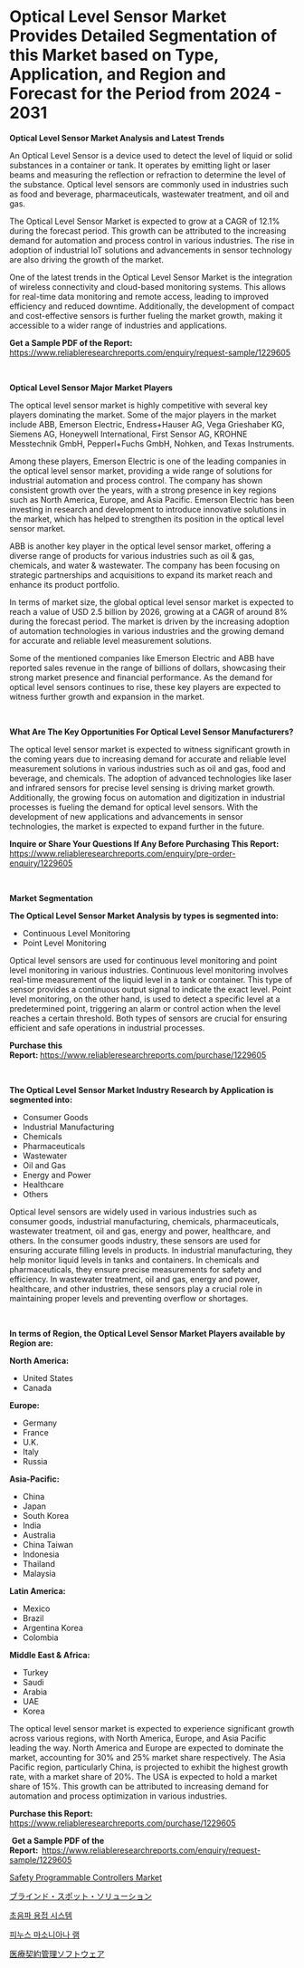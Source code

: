 <p><h1>Optical Level Sensor Market Provides Detailed Segmentation of this Market based on Type, Application, and Region and Forecast for the Period from 2024 - 2031</h1></p><p><strong>Optical Level Sensor Market Analysis and Latest Trends</strong></p>
<p><p>An Optical Level Sensor is a device used to detect the level of liquid or solid substances in a container or tank. It operates by emitting light or laser beams and measuring the reflection or refraction to determine the level of the substance. Optical level sensors are commonly used in industries such as food and beverage, pharmaceuticals, wastewater treatment, and oil and gas.</p><p>The Optical Level Sensor Market is expected to grow at a CAGR of 12.1% during the forecast period. This growth can be attributed to the increasing demand for automation and process control in various industries. The rise in adoption of industrial IoT solutions and advancements in sensor technology are also driving the growth of the market.</p><p>One of the latest trends in the Optical Level Sensor Market is the integration of wireless connectivity and cloud-based monitoring systems. This allows for real-time data monitoring and remote access, leading to improved efficiency and reduced downtime. Additionally, the development of compact and cost-effective sensors is further fueling the market growth, making it accessible to a wider range of industries and applications.</p></p>
<p><strong>Get a Sample PDF of the Report:&nbsp;</strong> <a href="https://www.reliableresearchreports.com/enquiry/request-sample/1229605">https://www.reliableresearchreports.com/enquiry/request-sample/1229605</a></p>
<p>&nbsp;</p>
<p><strong>Optical Level Sensor Major Market Players</strong></p>
<p><p>The optical level sensor market is highly competitive with several key players dominating the market. Some of the major players in the market include ABB, Emerson Electric, Endress+Hauser AG, Vega Grieshaber KG, Siemens AG, Honeywell International, First Sensor AG, KROHNE Messtechnik GmbH, Pepperl+Fuchs GmbH, Nohken, and Texas Instruments.</p><p>Among these players, Emerson Electric is one of the leading companies in the optical level sensor market, providing a wide range of solutions for industrial automation and process control. The company has shown consistent growth over the years, with a strong presence in key regions such as North America, Europe, and Asia Pacific. Emerson Electric has been investing in research and development to introduce innovative solutions in the market, which has helped to strengthen its position in the optical level sensor market.</p><p>ABB is another key player in the optical level sensor market, offering a diverse range of products for various industries such as oil & gas, chemicals, and water & wastewater. The company has been focusing on strategic partnerships and acquisitions to expand its market reach and enhance its product portfolio.</p><p>In terms of market size, the global optical level sensor market is expected to reach a value of USD 2.5 billion by 2026, growing at a CAGR of around 8% during the forecast period. The market is driven by the increasing adoption of automation technologies in various industries and the growing demand for accurate and reliable level measurement solutions.</p><p>Some of the mentioned companies like Emerson Electric and ABB have reported sales revenue in the range of billions of dollars, showcasing their strong market presence and financial performance. As the demand for optical level sensors continues to rise, these key players are expected to witness further growth and expansion in the market.</p></p>
<p>&nbsp;</p>
<p><strong>What Are The Key Opportunities For Optical Level Sensor Manufacturers?</strong></p>
<p><p>The optical level sensor market is expected to witness significant growth in the coming years due to increasing demand for accurate and reliable level measurement solutions in various industries such as oil and gas, food and beverage, and chemicals. The adoption of advanced technologies like laser and infrared sensors for precise level sensing is driving market growth. Additionally, the growing focus on automation and digitization in industrial processes is fueling the demand for optical level sensors. With the development of new applications and advancements in sensor technologies, the market is expected to expand further in the future.</p></p>
<p><strong>Inquire or Share Your Questions If Any Before Purchasing This Report:</strong> <a href="https://www.reliableresearchreports.com/enquiry/pre-order-enquiry/1229605">https://www.reliableresearchreports.com/enquiry/pre-order-enquiry/1229605</a></p>
<p>&nbsp;</p>
<p><strong>Market Segmentation</strong></p>
<p><strong>The Optical Level Sensor Market Analysis by types is segmented into:</strong></p>
<p><ul><li>Continuous Level Monitoring</li><li>Point Level Monitoring</li></ul></p>
<p><p>Optical level sensors are used for continuous level monitoring and point level monitoring in various industries. Continuous level monitoring involves real-time measurement of the liquid level in a tank or container. This type of sensor provides a continuous output signal to indicate the exact level. Point level monitoring, on the other hand, is used to detect a specific level at a predetermined point, triggering an alarm or control action when the level reaches a certain threshold. Both types of sensors are crucial for ensuring efficient and safe operations in industrial processes.</p></p>
<p><strong>Purchase this Report:&nbsp;</strong><a href="https://www.reliableresearchreports.com/purchase/1229605">https://www.reliableresearchreports.com/purchase/1229605</a></p>
<p>&nbsp;</p>
<p><strong>The Optical Level Sensor Market Industry Research by Application is segmented into:</strong></p>
<p><ul><li>Consumer Goods</li><li>Industrial Manufacturing</li><li>Chemicals</li><li>Pharmaceuticals</li><li>Wastewater</li><li>Oil and Gas</li><li>Energy and Power</li><li>Healthcare</li><li>Others</li></ul></p>
<p><p>Optical level sensors are widely used in various industries such as consumer goods, industrial manufacturing, chemicals, pharmaceuticals, wastewater treatment, oil and gas, energy and power, healthcare, and others. In the consumer goods industry, these sensors are used for ensuring accurate filling levels in products. In industrial manufacturing, they help monitor liquid levels in tanks and containers. In chemicals and pharmaceuticals, they ensure precise measurements for safety and efficiency. In wastewater treatment, oil and gas, energy and power, healthcare, and other industries, these sensors play a crucial role in maintaining proper levels and preventing overflow or shortages.</p></p>
<p>&nbsp;</p>
<p><strong>In terms of Region, the Optical Level Sensor Market Players available by Region are:</strong></p>
<p>
    <p> <strong> North America: </strong>
        <ul>
            <li>United States</li>
            <li>Canada</li>
        </ul>
        </p> 
    <p> <strong> Europe: </strong>
        <ul>
            <li>Germany</li>
            <li>France</li>
            <li>U.K.</li>
            <li>Italy</li>
            <li>Russia</li>
        </ul>
        </p> 
    <p> <strong> Asia-Pacific: </strong>
        <ul>
            <li>China</li>
            <li>Japan</li>
            <li>South Korea</li>
            <li>India</li>
            <li>Australia</li>
            <li>China Taiwan</li>
            <li>Indonesia</li>
            <li>Thailand</li>
            <li>Malaysia</li>
        </ul>
        </p> 
    <p> <strong> Latin America: </strong>
        <ul>
            <li>Mexico</li>
            <li>Brazil</li>
            <li>Argentina Korea</li>
            <li>Colombia</li>
        </ul>
        </p> 
    <p> <strong> Middle East & Africa: </strong>
        <ul>
            <li>Turkey</li>
            <li>Saudi</li>
            <li>Arabia</li>
            <li>UAE</li>
            <li>Korea</li>
        </ul>
    </p>
    </p>
<p><p>The optical level sensor market is expected to experience significant growth across various regions, with North America, Europe, and Asia Pacific leading the way. North America and Europe are expected to dominate the market, accounting for 30% and 25% market share respectively. The Asia Pacific region, particularly China, is projected to exhibit the highest growth rate, with a market share of 20%. The USA is expected to hold a market share of 15%. This growth can be attributed to increasing demand for automation and process optimization in various industries.</p></p>
<p><strong>Purchase this Report: </strong><a href="https://www.reliableresearchreports.com/purchase/1229605">https://www.reliableresearchreports.com/purchase/1229605</a></p>
<p>&nbsp;<strong>Get a Sample PDF of the Report:&nbsp;&nbsp;</strong><a href="https://www.reliableresearchreports.com/enquiry/request-sample/1229605">https://www.reliableresearchreports.com/enquiry/request-sample/1229605</a></p>
<p><strong></strong></p>
<p><p><a href="https://github.com/tamvrosiya/Market-Research-Report-List-3/blob/main/safety-programmable-controllers-market.md">Safety Programmable Controllers Market</a></p><p><a href="https://github.com/mcbeesbxa270/Market-Research-Report-List-1/blob/main/14829939753.md">ブラインド・スポット・ソリューション</a></p><p><a href="https://medium.com/@axintepreda1/%EC%B4%88%EC%9D%8C%ED%8C%8C-%EC%9A%A9%EC%A0%91-%EC%8B%9C%EC%8A%A4%ED%85%9C-%EC%8B%9C%EC%9E%A5-%ED%8A%B8%EB%A0%8C%EB%93%9C-%EB%B0%8F-%EC%8B%9C%EC%9E%A5-%EB%B6%84%EC%84%9D%EC%9D%80-2024-2031%EB%85%84%EA%B9%8C%EC%A7%80-%EC%98%88%EC%83%81%EB%90%A9%EB%8B%88%EB%8B%A4-b7c3db443f7a">초음파 용접 시스템</a></p><p><a href="https://github.com/vskv4779xr1/Market-Research-Report-List-1/blob/main/79817459084.md">피누스 마소니아나 램</a></p><p><a href="https://github.com/EmoryYundt1935/Market-Research-Report-List-1/blob/main/61476479754.md">医療契約管理ソフトウェア</a></p></p>